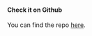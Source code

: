 #### Check it on Github

You can find the repo [here](https://github.com/Enilsson9/ultimate-forum).
